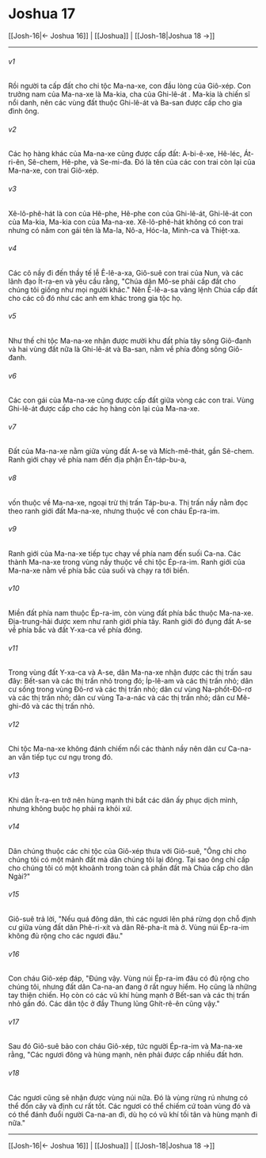 # Joshua 17

[[Josh-16|← Joshua 16]] | [[Joshua]] | [[Josh-18|Joshua 18 →]]
***



###### v1 
Rồi người ta cấp đất cho chi tộc Ma-na-xe, con đầu lòng của Giô-xép. Con trưởng nam của Ma-na-xe là Ma-kia, cha của Ghi-lê-át . Ma-kia là chiến sĩ nổi danh, nên các vùng đất thuộc Ghi-lê-át và Ba-san được cấp cho gia đình ông. 

###### v2 
Các họ hàng khác của Ma-na-xe cũng được cấp đất: A-bi-ê-xe, Hê-léc, Át-ri-ên, Sê-chem, Hê-phe, và Se-mi-đa. Đó là tên của các con trai còn lại của Ma-na-xe, con trai Giô-xép. 

###### v3 
Xê-lô-phê-hát là con của Hê-phe, Hê-phe con của Ghi-lê-át, Ghi-lê-át con của Ma-kia, Ma-kia con của Ma-na-xe. Xê-lô-phê-hát không có con trai nhưng có năm con gái tên là Ma-la, Nô-a, Hóc-la, Minh-ca và Thiệt-xa. 

###### v4 
Các cô nầy đi đến thầy tế lễ Ê-lê-a-xa, Giô-suê con trai của Nun, và các lãnh đạo Ít-ra-en và yêu cầu rằng, "Chúa dặn Mô-se phải cấp đất cho chúng tôi giống như mọi người khác." Nên Ê-lê-a-sa vâng lệnh Chúa cấp đất cho các cô đó như các anh em khác trong gia tộc họ. 

###### v5 
Như thế chi tộc Ma-na-xe nhận được mười khu đất phía tây sông Giô-đanh và hai vùng đất nữa là Ghi-lê-át và Ba-san, nằm về phía đông sông Giô-đanh. 

###### v6 
Các con gái của Ma-na-xe cũng được cấp đất giữa vòng các con trai. Vùng Ghi-lê-át được cấp cho các họ hàng còn lại của Ma-na-xe. 

###### v7 
Đất của Ma-na-xe nằm giữa vùng đất A-se và Mích-mê-thát, gần Sê-chem. Ranh giới chạy về phía nam đến địa phận Ên-táp-bu-a, 

###### v8 
vốn thuộc về Ma-na-xe, ngoại trừ thị trấn Táp-bu-a. Thị trấn nầy nằm đọc theo ranh giới đất Ma-na-xe, nhưng thuộc về con cháu Ép-ra-im. 

###### v9 
Ranh giới của Ma-na-xe tiếp tục chạy về phía nam đến suối Ca-na. Các thành Ma-na-xe trong vùng nầy thuộc về chi tộc Ép-ra-im. Ranh giới của Ma-na-xe nằm về phía bắc của suối và chạy ra tới biển. 

###### v10 
Miền đất phía nam thuộc Ép-ra-im, còn vùng đất phía bắc thuộc Ma-na-xe. Địa-trung-hải được xem như ranh giới phía tây. Ranh giới đó đụng đất A-se về phía bắc và đất Y-xa-ca về phía đông. 

###### v11 
Trong vùng đất Y-xa-ca và A-se, dân Ma-na-xe nhận được các thị trấn sau đây: Bết-san và các thị trấn nhỏ trong đó; Íp-lê-am và các thị trấn nhỏ; dân cư sống trong vùng Đô-rơ và các thị trấn nhỏ; dân cư vùng Na-phốt-Đô-rơ và các thị trấn nhỏ; dân cư vùng Ta-a-nác và các thị trấn nhỏ; dân cư Mê-ghi-đô và các thị trấn nhỏ. 

###### v12 
Chi tộc Ma-na-xe không đánh chiếm nổi các thành nầy nên dân cư Ca-na-an vẫn tiếp tục cư ngụ trong đó. 

###### v13 
Khi dân Ít-ra-en trở nên hùng mạnh thì bắt các dân ấy phục dịch mình, nhưng không buộc họ phải ra khỏi xứ. 

###### v14 
Dân chúng thuộc các chi tộc của Giô-xép thưa với Giô-suê, "Ông chỉ cho chúng tôi có một mảnh đất mà dân chúng tôi lại đông. Tại sao ông chỉ cấp cho chúng tôi có một khoảnh trong toàn cả phần đất mà Chúa cấp cho dân Ngài?" 

###### v15 
Giô-suê trả lời, "Nếu quá đông dân, thì các ngươi lên phá rừng dọn chỗ định cư giữa vùng đất dân Phê-ri-xít và dân Rê-pha-ít mà ở. Vùng núi Ép-ra-im không đủ rộng cho các ngươi đâu." 

###### v16 
Con cháu Giô-xép đáp, "Đúng vậy. Vùng núi Ép-ra-im đâu có đủ rộng cho chúng tôi, nhưng đất dân Ca-na-an đang ở rất nguy hiểm. Họ cũng là những tay thiện chiến. Họ còn có các vũ khí hùng mạnh ở Bết-san và các thị trấn nhỏ gần đó. Các dân tộc ở đầy Thung lũng Ghít-rê-ên cũng vậy." 

###### v17 
Sau đó Giô-suê bảo con cháu Giô-xép, tức người Ép-ra-im và Ma-na-xe rằng, "Các ngươi đông và hùng mạnh, nên phải được cấp nhiều đất hơn. 

###### v18 
Các ngươi cũng sẽ nhận được vùng núi nữa. Đó là vùng rừng rú nhưng có thể đốn cây và định cư rất tốt. Các ngươi có thể chiếm cứ toàn vùng đó và có thể đánh đuổi người Ca-na-an đi, dù họ có vũ khí tối tân và hùng mạnh đi nữa."

***
[[Josh-16|← Joshua 16]] | [[Joshua]] | [[Josh-18|Joshua 18 →]]
